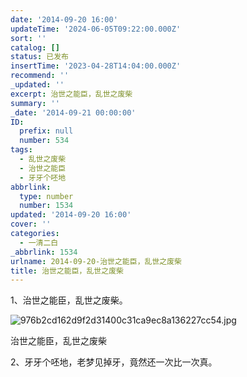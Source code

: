 ```yaml
---
date: '2014-09-20 16:00'
updateTime: '2024-06-05T09:22:00.000Z'
sort: ''
catalog: []
status: 已发布
insertTime: '2023-04-28T14:04:00.000Z'
recommend: ''
_updated: ''
excerpt: 治世之能臣，乱世之废柴
summary: ''
_date: '2014-09-21 00:00:00'
ID:
  prefix: null
  number: 534
tags:
  - 乱世之废柴
  - 治世之能臣
  - 牙牙个呸地
abbrlink:
  type: number
  number: 1534
updated: '2014-09-20 16:00'
cover: ''
categories:
  - 一清二白
_abbrlink: 1534
urlname: 2014-09-20-治世之能臣，乱世之废柴
title: 治世之能臣，乱世之废柴
---
```


1、治世之能臣，乱世之废柴。


![976b2cd162d9f2d31400c31ca9ec8a136227cc54.jpg](https://image.bmqy.net/upload/97a2b1de18679ab630bb1b76148eb733.jpg)


治世之能臣，乱世之废柴


2、牙牙个呸地，老梦见掉牙，竟然还一次比一次真。

